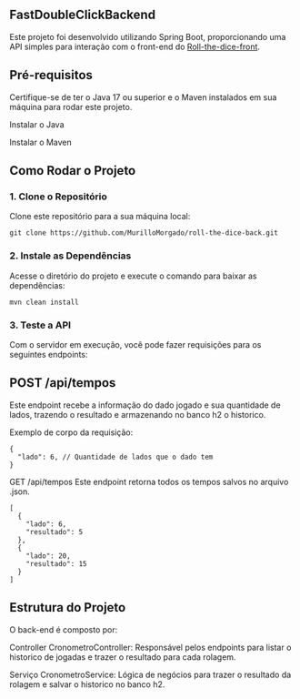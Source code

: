 ## FastDoubleClickBackend
Este projeto foi desenvolvido utilizando Spring Boot, proporcionando uma API simples para interação com o front-end do [Roll-the-dice-front](https://github.com/MurilloMorgado/roll-the-dice-front).

## Pré-requisitos
Certifique-se de ter o Java 17 ou superior e o Maven instalados em sua máquina para rodar este projeto.

Instalar o Java

Instalar o Maven

## Como Rodar o Projeto
### 1. Clone o Repositório
Clone este repositório para a sua máquina local:

`git clone https://github.com/MurilloMorgado/roll-the-dice-back.git`

### 2. Instale as Dependências
Acesse o diretório do projeto e execute o comando para baixar as dependências:

`mvn clean install`


### 3. Teste a API
Com o servidor em execução, você pode fazer requisições para os seguintes endpoints:

## POST /api/tempos
Este endpoint recebe a informação do dado jogado e sua quantidade de lados, trazendo o resultado e armazenando no banco h2 o historico.

Exemplo de corpo da requisição:

```
{
  "lado": 6, // Quantidade de lados que o dado tem
}
```

GET /api/tempos
Este endpoint retorna todos os tempos salvos no arquivo .json.

```
[
  {
    "lado": 6,
    "resultado": 5
  },
  {
    "lado": 20,
    "resultado": 15
  }
]
```

## Estrutura do Projeto
O back-end é composto por:

Controller CronometroController: Responsável pelos endpoints para listar o historico de jogadas e trazer o resultado para cada rolagem.

Serviço CronometroService: Lógica de negócios para trazer o resultado da rolagem e salvar o historico no banco h2.

